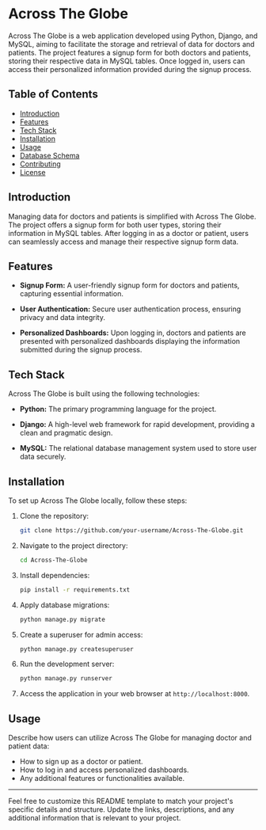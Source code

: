 

# Across The Globe

Across The Globe is a web application developed using Python, Django, and MySQL, aiming to facilitate the storage and retrieval of data for doctors and patients. The project features a signup form for both doctors and patients, storing their respective data in MySQL tables. Once logged in, users can access their personalized information provided during the signup process.


## Table of Contents

- [Introduction](#introduction)
- [Features](#features)
- [Tech Stack](#tech-stack)
- [Installation](#installation)
- [Usage](#usage)
- [Database Schema](#database-schema)
- [Contributing](#contributing)
- [License](#license)

## Introduction

Managing data for doctors and patients is simplified with Across The Globe. The project offers a signup form for both user types, storing their information in MySQL tables. After logging in as a doctor or patient, users can seamlessly access and manage their respective signup form data.

## Features

- **Signup Form:** A user-friendly signup form for doctors and patients, capturing essential information.

- **User Authentication:** Secure user authentication process, ensuring privacy and data integrity.

- **Personalized Dashboards:** Upon logging in, doctors and patients are presented with personalized dashboards displaying the information submitted during the signup process.

## Tech Stack

Across The Globe is built using the following technologies:

- **Python:** The primary programming language for the project.

- **Django:** A high-level web framework for rapid development, providing a clean and pragmatic design.

- **MySQL:** The relational database management system used to store user data securely.

## Installation

To set up Across The Globe locally, follow these steps:

1. Clone the repository:

   ```bash
   git clone https://github.com/your-username/Across-The-Globe.git
   ```

2. Navigate to the project directory:

   ```bash
   cd Across-The-Globe
   ```

3. Install dependencies:

   ```bash
   pip install -r requirements.txt
   ```

4. Apply database migrations:

   ```bash
   python manage.py migrate
   ```

5. Create a superuser for admin access:

   ```bash
   python manage.py createsuperuser
   ```

6. Run the development server:

   ```bash
   python manage.py runserver
   ```

7. Access the application in your web browser at `http://localhost:8000`.

## Usage

Describe how users can utilize Across The Globe for managing doctor and patient data:

- How to sign up as a doctor or patient.
- How to log in and access personalized dashboards.
- Any additional features or functionalities available.



---

Feel free to customize this README template to match your project's specific details and structure. Update the links, descriptions, and any additional information that is relevant to your project.
